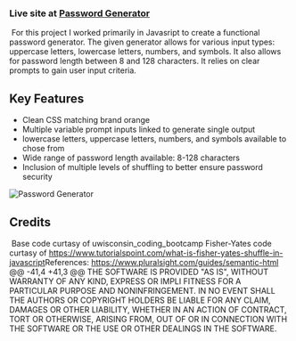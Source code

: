 ### Live site at [Password Generator](https://cgsdesign.github.io/passwordGen/.)
​
For this project I worked primarily in Javasript to create a functional password generator. The given generator allows for various input types: uppercase letters, lowercase letters, numbers, and symbols. It also allows for password length between 8 and 128 characters. It relies on clear prompts to gain user input criteria.
​
## Key Features
* Clean CSS matching brand orange
* Multiple variable prompt inputs linked to generate single output
* lowercase letters, uppercase letters, numbers, and symbols available to chose from 
* Wide range of password length available: 8-128 characters
* Inclusion of multiple levels of shuffling to better ensure password security



![Password Generator](assets/images/screenshotPassword.png)

## Credits
​
Base code curtasy of uwisconsin_coding_bootcamp
Fisher-Yates code curtasy of https://www.tutorialspoint.com/what-is-fisher-yates-shuffle-in-javascript
​
​References: 
​https://www.pluralsight.com/guides/semantic-html
@@ -41,4 +41,3 @@ THE SOFTWARE IS PROVIDED "AS IS", WITHOUT WARRANTY OF ANY KIND, EXPRESS OR IMPLI
FITNESS FOR A PARTICULAR PURPOSE AND NONINFRINGEMENT. IN NO EVENT SHALL THE
AUTHORS OR COPYRIGHT HOLDERS BE LIABLE FOR ANY CLAIM, DAMAGES OR OTHER
LIABILITY, WHETHER IN AN ACTION OF CONTRACT, TORT OR OTHERWISE, ARISING FROM, OUT OF OR IN CONNECTION WITH THE SOFTWARE OR THE USE OR OTHER DEALINGS IN THE SOFTWARE.